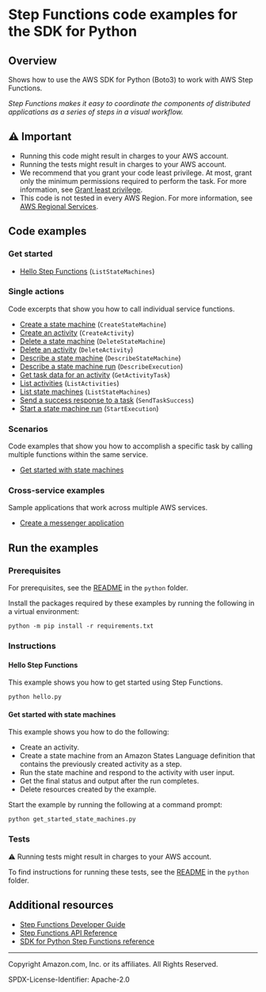 <!--Generated by WRITEME on 2023-02-21 17:36:56.291810 (UTC)-->
# Step Functions code examples for the SDK for Python

## Overview

Shows how to use the AWS SDK for Python (Boto3) to work with AWS Step Functions.

<!--custom.overview.start-->
<!--custom.overview.end-->

*Step Functions makes it easy to coordinate the components of distributed applications as a series of steps in a visual workflow.*

## ⚠ Important

* Running this code might result in charges to your AWS account.
* Running the tests might result in charges to your AWS account.
* We recommend that you grant your code least privilege. At most, grant only the minimum permissions required to perform the task. For more information, see [Grant least privilege](https://docs.aws.amazon.com/IAM/latest/UserGuide/best-practices.html#grant-least-privilege).
* This code is not tested in every AWS Region. For more information, see [AWS Regional Services](https://aws.amazon.com/about-aws/global-infrastructure/regional-product-services).

<!--custom.important.start-->
<!--custom.important.end-->

## Code examples

### Get started

* [Hello Step Functions](hello.py#L4) (`ListStateMachines`)

### Single actions

Code excerpts that show you how to call individual service functions.

* [Create a state machine](state_machines.py#L28) (`CreateStateMachine`)
* [Create an activity](activities.py#L31) (`CreateActivity`)
* [Delete a state machine](state_machines.py#L138) (`DeleteStateMachine`)
* [Delete an activity](activities.py#L118) (`DeleteActivity`)
* [Describe a state machine](state_machines.py#L75) (`DescribeStateMachine`)
* [Describe a state machine run](state_machines.py#L118) (`DescribeExecution`)
* [Get task data for an activity](activities.py#L73) (`GetActivityTask`)
* [List activities](activities.py#L51) (`ListActivities`)
* [List state machines](state_machines.py#L53) (`ListStateMachines`)
* [Send a success response to a task](activities.py#L95) (`SendTaskSuccess`)
* [Start a state machine run](state_machines.py#L95) (`StartExecution`)

### Scenarios

Code examples that show you how to accomplish a specific task by calling multiple
functions within the same service.

* [Get started with state machines](get_started_state_machines.py) 

### Cross-service examples

Sample applications that work across multiple AWS services.

* [Create a messenger application](../../cross_service/stepfunctions_messenger) 

## Run the examples

### Prerequisites

For prerequisites, see the [README](../../README.md#Prerequisites) in the `python` folder.

Install the packages required by these examples by running the following in a virtual environment:

```
python -m pip install -r requirements.txt
```

<!--custom.prerequisites.start-->
<!--custom.prerequisites.end-->

### Instructions

<!--custom.instructions.start-->
<!--custom.instructions.end-->

#### Hello Step Functions

This example shows you how to get started using Step Functions.

```
python hello.py
```

#### Get started with state machines

This example shows you how to do the following:

* Create an activity.
* Create a state machine from an Amazon States Language definition that contains the previously created activity as a step.
* Run the state machine and respond to the activity with user input.
* Get the final status and output after the run completes.
* Delete resources created by the example.

Start the example by running the following at a command prompt:

```
python get_started_state_machines.py
```

<!--custom.scenarios.sfn_Scenario_GetStartedStateMachines.start-->
<!--custom.scenarios.sfn_Scenario_GetStartedStateMachines.end-->

### Tests

⚠ Running tests might result in charges to your AWS account.

To find instructions for running these tests, see the [README](../../README.md#Tests)
in the `python` folder.

<!--custom.tests.start-->
<!--custom.tests.end-->

## Additional resources

* [Step Functions Developer Guide](https://docs.aws.amazon.com/step-functions/latest/dg/welcome.html)
* [Step Functions API Reference](https://docs.aws.amazon.com/step-functions/latest/apireference/Welcome.html)
* [SDK for Python Step Functions reference](https://boto3.amazonaws.com/v1/documentation/api/latest/reference/services/stepfunctions.html)

<!--custom.resources.start-->
<!--custom.resources.end-->

---

Copyright Amazon.com, Inc. or its affiliates. All Rights Reserved.

SPDX-License-Identifier: Apache-2.0
